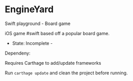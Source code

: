 # EngineYard
Swift playground - Board game

iOS game #swift based off a popular board game.

- State: Incomplete -

Dependeny:

Requires Carthage to add/update frameworks

Run `carthage update` and clean the project before running.
